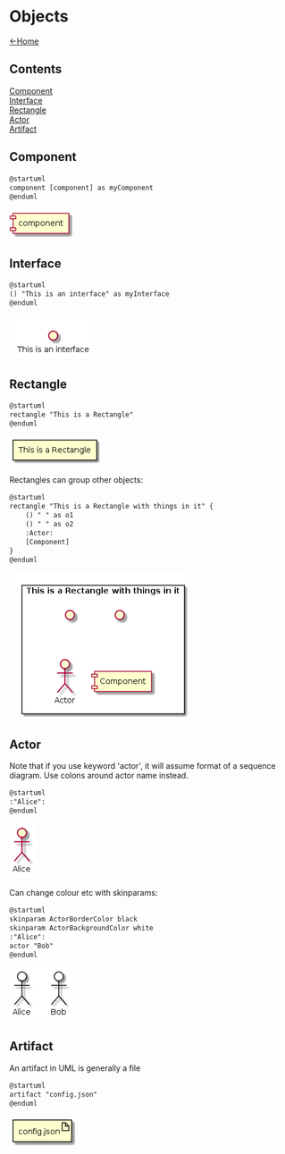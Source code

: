 # Objects

[<-Home](../README.md)

## Contents
[Component](#component)<br>
[Interface](#interface)<br>
[Rectangle](#rectangle)<br>
[Actor](#actor)<br>
[Artifact](#artifact)<br>

<a name="component"/>

## Component

```plantuml
@startuml
component [component] as myComponent
@enduml
```

![Component](component.png)

<a name="interface"/>

## Interface

```plantuml
@startuml
() "This is an interface" as myInterface
@enduml
```

![Interface](interface.png)

<a name="rectangle"/>

## Rectangle

```plantuml
@startuml
rectangle "This is a Rectangle"
@enduml
```

![Rectangle](rectangle.png)

Rectangles can group other objects:

```plantuml
@startuml
rectangle "This is a Rectangle with things in it" {
    () " " as o1
    () " " as o2
    :Actor:
    [Component]
}
@enduml
```
![Rectangle](rectangle2.png)

<a name="actor"/>

## Actor

Note that if you use keyword 'actor', it will assume format of a sequence diagram. Use colons around actor name instead.

```plantuml
@startuml
:"Alice":
@enduml
```

![Actor](actor.png)

Can change colour etc with skinparams:

```plantuml
@startuml
skinparam ActorBorderColor black
skinparam ActorBackgroundColor white
:"Alice":
actor "Bob"
@enduml
```

![Actor](actor2.png)

<a name="artifact"/>

## Artifact

An artifact in UML is generally a file

```plantuml
@startuml
artifact "config.json"
@enduml
```

![Actor](artifact.png)


